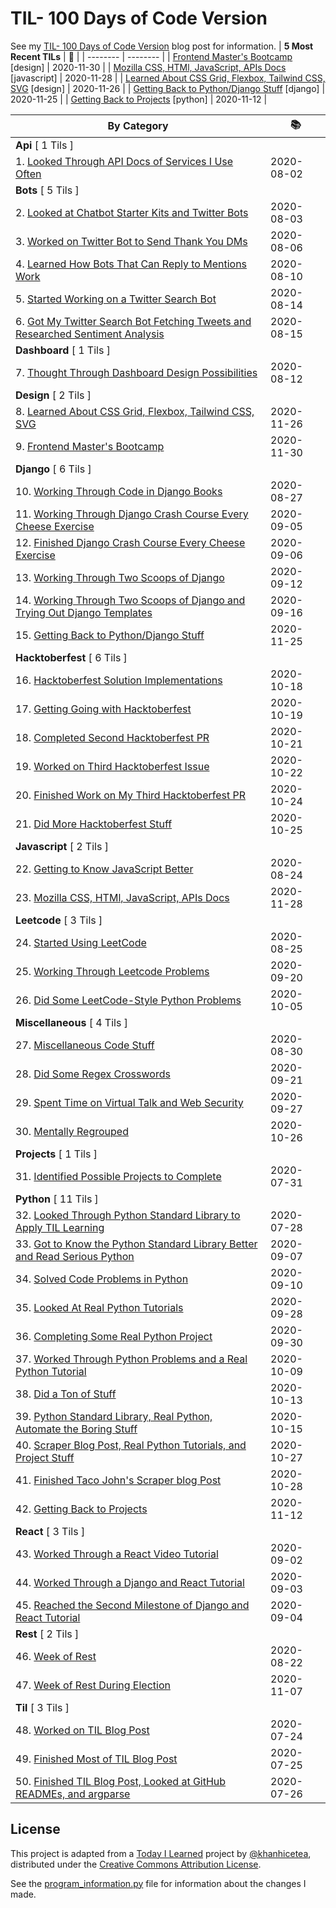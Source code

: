 # TIL- 100 Days of Code Version

See my [TIL- 100 Days of Code Version](https://github.com/KatherineMichel/portfolio/blob/master/regular-blog-posts/til-100-days-of-code-version.md) blog post for information.
| **5 Most Recent TILs** | :tada: |
| -------- | -------- |
| [Frontend Master's Bootcamp](design/frontend-masters-bootcamp.md) [design] | 2020-11-30 |
| [Mozilla CSS, HTMl, JavaScript, APIs Docs](javascript/mozilla-css-html-javascript-apis-docs.md) [javascript] | 2020-11-28 |
| [Learned About CSS Grid, Flexbox, Tailwind CSS, SVG](design/learned-about-css-grid-flexbox-tailwind-css-svg.md) [design] | 2020-11-26 |
| [Getting Back to Python/Django Stuff](django/getting-back-to-python-django-stuff.md) [django] | 2020-11-25 |
| [Getting Back to Projects](python/getting-back-to-projects.md) [python] | 2020-11-12 |

| **By Category** | :books: |
| -------- | -------- |
| **Api** [ 1 Tils ] | |
| 1. [Looked Through API Docs of Services I Use Often](api/looking-through-api-docs-of-services-i-use-often.md) | 2020-08-02 |
| **Bots** [ 5 Tils ] | |
| 2. [Looked at Chatbot Starter Kits and Twitter Bots](bots/looked-at-chatbot-starter-kits-and-twitter-bots.md) | 2020-08-03 |
| 3. [Worked on Twitter Bot to Send Thank You DMs](bots/worked-on-a-twitter-bot-to-send-thank-you-dms.md) | 2020-08-06 |
| 4. [Learned How Bots That Can Reply to Mentions Work](bots/learned-how-bots-that-can-reply-to-mentions-work.md) | 2020-08-10 |
| 5. [Started Working on a Twitter Search Bot](bots/started-working-on-a-tweet-search-bot.md) | 2020-08-14 |
| 6. [Got My Twitter Search Bot Fetching Tweets and Researched Sentiment Analysis](bots/got-my-twitter-search-bot-fetching-tweets-and-researched-sentiment-analysis.md) | 2020-08-15 |
| **Dashboard** [ 1 Tils ] | |
| 7. [Thought Through Dashboard Design Possibilities](dashboard/thought-through-dashboard-design-possibilities.md) | 2020-08-12 |
| **Design** [ 2 Tils ] | |
| 8. [Learned About CSS Grid, Flexbox, Tailwind CSS, SVG](design/learned-about-css-grid-flexbox-tailwind-css-svg.md) | 2020-11-26 |
| 9. [Frontend Master's Bootcamp](design/frontend-masters-bootcamp.md) | 2020-11-30 |
| **Django** [ 6 Tils ] | |
| 10. [Working Through Code in Django Books](django/working-through-code-in-django-books.md) | 2020-08-27 |
| 11. [Working Through Django Crash Course Every Cheese Exercise](django/working-through-django-crash-course-every-cheese-exercise.md) | 2020-09-05 |
| 12. [Finished Django Crash Course Every Cheese Exercise](django/finished-django-crash-course-every-cheese-exercise.md) | 2020-09-06 |
| 13. [Working Through Two Scoops of Django](django/working-through-two-scoops-of-django.md) | 2020-09-12 |
| 14. [Working Through Two Scoops of Django and Trying Out Django Templates](django/working-through-two-scoops-of-django-and-trying-out-django-templates.md) | 2020-09-16 |
| 15. [Getting Back to Python/Django Stuff](django/getting-back-to-python-django-stuff.md) | 2020-11-25 |
| **Hacktoberfest** [ 6 Tils ] | |
| 16. [Hacktoberfest Solution Implementations](hacktoberfest/hacktoberfest-solution-implementations.md) | 2020-10-18 |
| 17. [Getting Going with Hacktoberfest](hacktoberfest/getting-going-with-hacktoberfest.md) | 2020-10-19 |
| 18. [Completed Second Hacktoberfest PR](hacktoberfest/completed-second-hacktoberfest-pr.md) | 2020-10-21 |
| 19. [Worked on Third Hacktoberfest Issue](hacktoberfest/worked-on-third-hacktoberfest-issue.md) | 2020-10-22 |
| 20. [Finished Work on My Third Hacktoberfest PR](hacktoberfest/finished-work-on-my-third-hacktoberfest-pr.md) | 2020-10-24 |
| 21. [Did More Hacktoberfest Stuff](hacktoberfest/did-more-hacktoberfest-stuff.md) | 2020-10-25 |
| **Javascript** [ 2 Tils ] | |
| 22. [Getting to Know JavaScript Better](javascript/getting-to-know-javascript-better.md) | 2020-08-24 |
| 23. [Mozilla CSS, HTMl, JavaScript, APIs Docs](javascript/mozilla-css-html-javascript-apis-docs.md) | 2020-11-28 |
| **Leetcode** [ 3 Tils ] | |
| 24. [Started Using LeetCode](leetcode/started-using-leetcode.md) | 2020-08-25 |
| 25. [Working Through Leetcode Problems](leetcode/working-through-leetcode-problems.md) | 2020-09-20 |
| 26. [Did Some LeetCode-Style Python Problems](leetcode/did-some-leetcode-style-python-problems.md) | 2020-10-05 |
| **Miscellaneous** [ 4 Tils ] | |
| 27. [Miscellaneous Code Stuff](miscellaneous/miscellaneous-code-stuff.md) | 2020-08-30 |
| 28. [Did Some Regex Crosswords](miscellaneous/did-some-regex-crosswords.md) | 2020-09-21 |
| 29. [Spent Time on Virtual Talk and Web Security](miscellaneous/spent-time-on-virtual-talk-and-web-security.md) | 2020-09-27 |
| 30. [Mentally Regrouped](miscellaneous/mentally-regrouped.md) | 2020-10-26 |
| **Projects** [ 1 Tils ] | |
| 31. [Identified Possible Projects to Complete](projects/identified-possible-projects-to-complete.md) | 2020-07-31 |
| **Python** [ 11 Tils ] | |
| 32. [Looked Through Python Standard Library to Apply TIL Learning](python/looked-through-python-standard-library-to-apply-til-learning.md) | 2020-07-28 |
| 33. [Got to Know the Python Standard Library Better and Read Serious Python](python/got-to-know-the-python-standard-library-better-and-read-serious-python.md) | 2020-09-07 |
| 34. [Solved Code Problems in Python](python/solved-code-problems-in-python.md) | 2020-09-10 |
| 35. [Looked At Real Python Tutorials](python/looked-at-real-python-tutorials.md) | 2020-09-28 |
| 36. [Completing Some Real Python Project](python/completing-some-real-python-projects.md) | 2020-09-30 |
| 37. [Worked Through Python Problems and a Real Python Tutorial](python/worked-through-python-problems-and-a-real-python-tutorial.md) | 2020-10-09 |
| 38. [Did a Ton of Stuff](python/did-a-ton-of-stuff.md) | 2020-10-13 |
| 39. [Python Standard Library, Real Python, Automate the Boring Stuff](python/python-standard-library-real-python-automate-the-boring-stuff.md) | 2020-10-15 |
| 40. [Scraper Blog Post, Real Python Tutorials, and Project Stuff](python/scraper-blog-post-real-python-tutorials-and-project-stuff.md) | 2020-10-27 |
| 41. [Finished Taco John's Scraper blog Post](python/finished-taco-johns-scraper-blog-post.md) | 2020-10-28 |
| 42. [Getting Back to Projects](python/getting-back-to-projects.md) | 2020-11-12 |
| **React** [ 3 Tils ] | |
| 43. [Worked Through a React Video Tutorial](react/worked-through-a-react-video-tutorial.md) | 2020-09-02 |
| 44. [Worked Through a Django and React Tutorial](react/worked-through-a-django-and-react-tutorial.md) | 2020-09-03 |
| 45. [Reached the Second Milestone of Django and React Tutorial](react/reached-the-second-milestone-of-django-react-tutorial.md) | 2020-09-04 |
| **Rest** [ 2 Tils ] | |
| 46. [Week of Rest](rest/week-of-rest.md) | 2020-08-22 |
| 47. [Week of Rest During Election](rest/week-of-rest-during-election.md) | 2020-11-07 |
| **Til** [ 3 Tils ] | |
| 48. [Worked on TIL Blog Post](til/worked-on-til-blog-post.md) | 2020-07-24 |
| 49. [Finished Most of TIL Blog Post](til/finished-most-of-til-blog-post.md) | 2020-07-25 |
| 50. [Finished TIL Blog Post, Looked at GitHub READMEs, and argparse](til/finished-til-blog-post-looked-at-github-readmes-and-argparse.md) | 2020-07-26 |


## License

This project is adapted from a [Today I Learned](https://github.com/khanhicetea/today-i-learned/) project by [@khanhicetea](https://github.com/khanhicetea), distributed under the [Creative Commons Attribution License](http://creativecommons.org/licenses/by/3.0/). 

See the [program_information.py](program_information.py) file for information about the changes I made.
